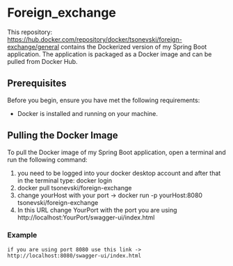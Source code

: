 # Foreign_exchange

This repository: https://hub.docker.com/repository/docker/tsonevski/foreign-exchange/general contains the Dockerized version of my Spring Boot application. The application is packaged as a Docker image and can be pulled from Docker Hub.

## Prerequisites

Before you begin, ensure you have met the following requirements:

- Docker is installed and running on your machine.

## Pulling the Docker Image

To pull the Docker image of my Spring Boot application, open a terminal and run the following command:

1. you need to be logged into your docker desktop account and after that in the terminal type: docker login
2. docker pull tsonevski/foreign-exchange
3. change yourHost with your port -> docker run -p yourHost:8080 tsonevski/foreign-exchange
3. In this URL change YourPort  with the port you are using http://localhost:YourPort/swagger-ui/index.html

### Example
    if you are using port 8080 use this link ->   http://localhost:8080/swagger-ui/index.html
